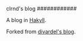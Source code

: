 clrnd's blog
############

A blog in [Hakyll](http://jaspervdj.be/hakyll/).

Forked from [divardel's blog](https://github.com/divarvel/blog).
